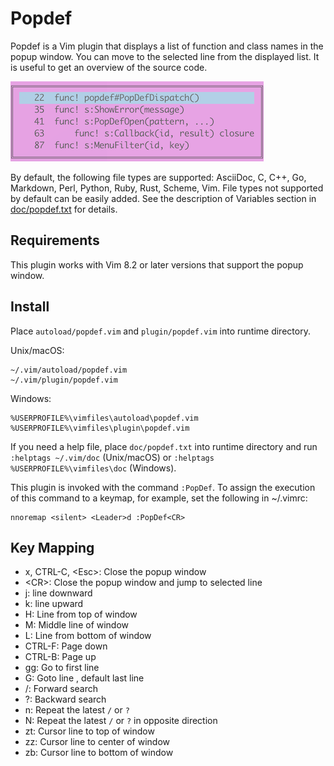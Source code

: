 # Popdef

Popdef is a Vim plugin that displays a list of function and class names in
the popup window. You can move to the selected line from the displayed
list. It is useful to get an overview of the source code.

![popdef](popdef.png)

By default, the following file types are supported: AsciiDoc, C, C++, Go,
Markdown, Perl, Python, Ruby, Rust, Scheme, Vim. File types not supported by
default can be easily added. See the description of Variables section in
[doc/popdef.txt](doc/popdef.txt) for details.


## Requirements

This plugin works with Vim 8.2 or later versions that support the popup window.


## Install

Place `autoload/popdef.vim` and `plugin/popdef.vim` into runtime directory.

Unix/macOS:

    ~/.vim/autoload/popdef.vim
    ~/.vim/plugin/popdef.vim

Windows:

    %USERPROFILE%\vimfiles\autoload\popdef.vim
    %USERPROFILE%\vimfiles\plugin\popdef.vim

If you need a help file, place `doc/popdef.txt` into runtime directory and run
`:helptags ~/.vim/doc` (Unix/macOS) or `:helptags %USERPROFILE%\vimfiles\doc`
(Windows).

This plugin is invoked with the command `:PopDef`. To assign the execution of
this command to a keymap, for example, set the following in ~/.vimrc:

    nnoremap <silent> <Leader>d :PopDef<CR>

## Key Mapping

- x, CTRL-C, \<Esc>: Close the popup window
- \<CR>: Close the popup window and jump to selected line
- j: <count> line downward
- k: <count> line upward
- H: Line <count> from top of window
- M: Middle line of window
- L: Line <count> from bottom of window
- CTRL-F: Page down
- CTRL-B: Page up
- gg: Go to first line
- G: Goto line <count>, default last line
- /: Forward search
- ?: Backward search
- n: Repeat the latest `/` or `?`
- N: Repeat the latest `/` or `?` in opposite direction
- zt: Cursor line to top of window
- zz: Cursor line to center of window
- zb: Cursor line to bottom of window
